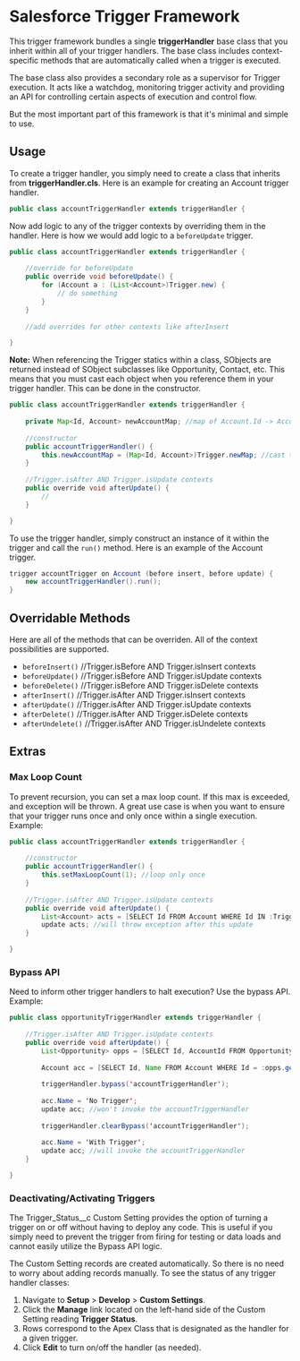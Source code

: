 # Salesforce Trigger Framework

This trigger framework bundles a single **triggerHandler** base class that you inherit within all of your trigger handlers. The base class includes context-specific methods that are automatically called when a trigger is executed.

The base class also provides a secondary role as a supervisor for Trigger execution. It acts like a watchdog, monitoring trigger activity and providing an API for controlling certain aspects of execution and control flow.

But the most important part of this framework is that it's minimal and simple to use. 

## Usage ##

To create a trigger handler, you simply need to create a class that inherits from **triggerHandler.cls**. Here is an example for creating an Account trigger handler.

```java
public class accountTriggerHandler extends triggerHandler {
```

Now add logic to any of the trigger contexts by overriding them in the handler. Here is how we would add logic to a `beforeUpdate` trigger.

```java
public class accountTriggerHandler extends triggerHandler {
	
	//override for beforeUpdate
	public override void beforeUpdate() {
		for (Account a : (List<Account>)Trigger.new) {
			// do something
		}
	}
	
	//add overrides for other contexts like afterInsert

}
```

**Note:** When referencing the Trigger statics within a class, SObjects are returned instead of SObject subclasses like Opportunity, Contact, etc. This means that you must cast each object when you reference them in your trigger handler. This can be done in the constructor. 

```java
public class accountTriggerHandler extends triggerHandler {
	
	private Map<Id, Account> newAccountMap; //map of Account.Id -> Account
	
	//constructor
	public accountTriggerHandler() {
		this.newAccountMap = (Map<Id, Account>)Trigger.newMap; //cast the Map from the the Trigger context variable Trigger.newMap, which is a map of Ids to the new versions of the sObject records
	}
	
	//Trigger.isAfter AND Trigger.isUpdate contexts
	public override void afterUpdate() {
		//
	}

}
```

To use the trigger handler, simply construct an instance of it within the trigger and call the `run()` method. Here is an example of the Account trigger.

```java
trigger accountTrigger on Account (before insert, before update) {
	new accountTriggerHandler().run();
}
```

## Overridable Methods ##

Here are all of the methods that can be overriden. All of the context possibilities are supported.

* `beforeInsert()` //Trigger.isBefore AND Trigger.isInsert contexts
* `beforeUpdate()` //Trigger.isBefore AND Trigger.isUpdate contexts
* `beforeDelete()` //Trigger.isBefore AND Trigger.isDelete contexts
* `afterInsert()` //Trigger.isAfter AND Trigger.isInsert contexts
* `afterUpdate()` //Trigger.isAfter AND Trigger.isUpdate contexts
* `afterDelete()` //Trigger.isAfter AND Trigger.isDelete contexts
* `afterUndelete()` //Trigger.isAfter AND Trigger.isUndelete contexts

## Extras ##

### Max Loop Count ###

To prevent recursion, you can set a max loop count. If this max is exceeded, and exception will be thrown. A great use case is when you want to ensure that your trigger runs once and only once within a single execution. Example:

```java
public class accountTriggerHandler extends triggerHandler {
	
	//constructor
	public accountTriggerHandler() {
		this.setMaxLoopCount(1); //loop only once
	}
	
	//Trigger.isAfter AND Trigger.isUpdate contexts
	public override void afterUpdate() {
		List<Account> acts = [SELECT Id FROM Account WHERE Id IN :Trigger.newMap.keySet()];
		update acts; //will throw exception after this update
	}

}
```

### Bypass API ###

Need to inform other trigger handlers to halt execution? Use the bypass API. Example:

```java
public class opportunityTriggerHandler extends triggerHandler {
	
	//Trigger.isAfter AND Trigger.isUpdate contexts
	public override void afterUpdate() {
		List<Opportunity> opps = [SELECT Id, AccountId FROM Opportunity WHERE Id IN :Trigger.newMap.keySet()];
		
		Account acc = [SELECT Id, Name FROM Account WHERE Id = :opps.get(0).AccountId];
		
		triggerHandler.bypass('accountTriggerHandler');
		
		acc.Name = 'No Trigger';
		update acc; //won't invoke the accountTriggerHandler
		
		triggerHandler.clearBypass('accountTriggerHandler');
		
		acc.Name = 'With Trigger';
		update acc; //will invoke the accountTriggerHandler
	}

}
```

### Deactivating/Activating Triggers ###

The Trigger_Status__c Custom Setting provides the option of turning a trigger on or off without having to deploy any code. This is useful if you simply need to prevent the trigger from firing for testing or data loads and cannot easily utilize the Bypass API logic.

The Custom Setting records are created automatically. So there is no need to worry about adding records manually. To see the status of any trigger handler classes:

1. Navigate to **Setup** > **Develop** > **Custom Settings**.
2. Click the **Manage** link located on the left-hand side of the Custom Setting reading **Trigger Status**.
3. Rows correspond to the Apex Class that is designated as the handler for a given trigger.
4. Click **Edit** to turn on/off the handler (as needed).
